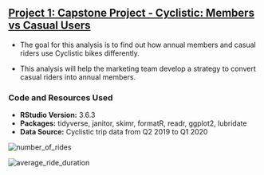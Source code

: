 ## [Project 1: Capstone Project - Cyclistic: Members vs Casual Users](https://github.com/KevinCamargo21/Capstone-Project)

* The goal for this analysis is to find out how annual members and casual riders use Cyclistic bikes
differently.

* This analysis will help the marketing team develop a strategy to convert casual riders into annual members.

### Code and Resources Used
* **RStudio Version:** 3.6.3
* **Packages:** tidyverse, janitor, skimr, formatR, readr, ggplot2, lubridate
* **Data Source:** Cyclistic trip data from Q2 2019 to Q1 2020

![number_of_rides](https://user-images.githubusercontent.com/88723621/129129329-93393554-40be-4480-920c-33c3285153fd.png)

![average_ride_duration](https://user-images.githubusercontent.com/88723621/129129213-58863d51-bceb-4508-ad01-73bd35f86831.png)

